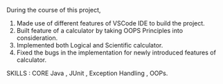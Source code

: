During the course of this project,

1. Made use of different features of VSCode IDE to build the project.
2. Built feature of a calculator by taking OOPS Principles into consideration.
3. Implemented both Logical and Scientific calculator.
4. Fixed the bugs in the implementation for newly introduced features of calculator.

SKILLS : CORE Java , JUnit , Exception Handling , OOPs.
